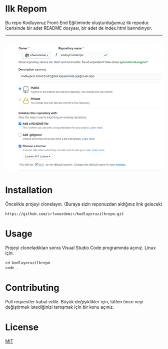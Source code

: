 # Ilk Repom
Bu repo Kodluyoruz Front-End Eğitiminde oluşturduğumuz ilk repodur. İçerisinde bir adet README dosyası, bir adet de index.html barındırıyor.

---
![GITHUB](images/github.png)
--- 
# Installation
Öncelikle projeyi clonelayın. (Buraya sizin reponuzdan aldığınız link gelecek)
```
https://github.com/irfanozdemir/kodluyoruzilkrepo.git
```
# Usage
Projeyi cloneladıktan sonra Visual Studio Code programında açınız.
Linux için:
```
cd kodluyoruzilkrepo
code .
```

# Contributing
Pull requestler kabul edilir. Büyük değişiklikler için, lütfen önce neyi değiştirmek istediğinizi tartışmak için bir konu açınız.

# License
[MIT](https://choosealicense.com/licenses/mit/)